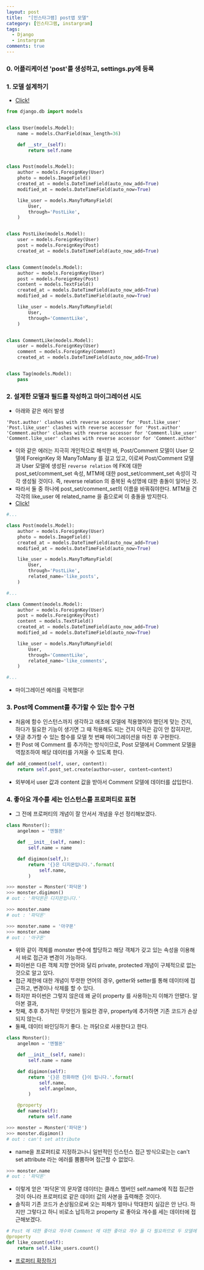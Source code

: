 ```yaml
---
layout: post
title:  "[인스타그램] post앱 모델"
category: [인스타그램, instargram]
tags:
  - Django
  - instargram
comments: true
---
```


### 0. 어플리케이션 'post'를 생성하고, settings.py에 등록

### 1. 모델 설계하기
- [Click!](https://github.com/bbungsang/Instargram-project/blob/master/database-structure.pdf)

```python
from django.db import models


class User(models.Model):
    name = models.CharField(max_length=36)

    def __str__(self):
        return self.name


class Post(models.Model):
    author = models.ForeignKey(User)
    photo = models.ImageField()
    created_at = models.DateTimeField(auto_now_add=True)
    modified_at = models.DateTimeField(auto_now=True)

    like_user = models.ManyToManyField(
        User,
        through='PostLike',
    )


class PostLike(models.Model):
    user = models.ForeignKey(User)
    post = models.ForeignKey(Post)
    created_at = models.DateTimeField(auto_now_add=True)


class Comment(models.Model):
    author = models.ForeignKey(User)
    post = models.ForeignKey(Post)
    content = models.TextField()
    created_at = models.DateTimeField(auto_now_add=True)
    modified_ad = models.DateTimeField(auto_now=True)

    like_user = models.ManyToManyField(
        User,
        through='CommentLike',
    )


class CommentLike(models.Model):
    user = models.ForeignKey(User)
    comment = models.ForeignKey(Comment)
    created_at = models.DateTimeField(auto_now_add=True)


class Tag(models.Model):
    pass
```

### 2. 설계한 모델과 필드를 작성하고 마이그레이션 시도
- 아래와 같은 에러 발생

```text
'Post.author' clashes with reverse accessor for 'Post.like_user'
'Post.like_user' clashes with reverse accessor for 'Post.author'
'Comment.author' clashes with reverse accessor for 'Comment.like_user'
'Comment.like_user' clashes with reverse accessor for 'Comment.author'
```
- 이와 같은 에러는 지극히 개인적으로 해석한 바, Post/Comment 모델이 User 모델에 ForeignKey 와 ManyToMany 를 걸고 있고, 이로써 Post/Comment 모델과 User 모델에 생성된 `reverse relation` 에 FK에 대한 post_set/comment_set 속성, MTM에 대한 post_set/comment_set 속성이 각각 생성될 것이다. 즉, reverse relation 의 중복된 속성명에 대한 충돌이 일어난 것.
- 따라서 둘 중 하나에 post_set/comment_set의 이름을 바꿔줘야한다. MTM을 건 각각의 like_user 에 related_name 을 줌으로써 이 충돌을 방지한다.
- [Click!](https://github.com/bbungsang/Instargram-project/blob/master/clash-error.pdf)

```python
#...

class Post(models.Model):
    author = models.ForeignKey(User)
    photo = models.ImageField()
    created_at = models.DateTimeField(auto_now_add=True)
    modified_at = models.DateTimeField(auto_now=True)

    like_user = models.ManyToManyField(
        User,
        through='PostLike',
        related_name='like_posts',
    )

#...

class Comment(models.Model):
    author = models.ForeignKey(User)
    post = models.ForeignKey(Post)
    content = models.TextField()
    created_at = models.DateTimeField(auto_now_add=True)
    modified_ad = models.DateTimeField(auto_now=True)

    like_user = models.ManyToManyField(
        User,
        through='CommentLike',
        related_name='like_comments',
    )

#...
```
- 마이그레이션 에러를 극복했다!

### 3. Post에 Comment를 추가할 수 있는 함수 구현
- 처음에 함수 인스턴스까지 생각하고 애초에 모델에 적용했어야 했던게 맞는 건지, 하다가 필요한 기능이 생기면 그 때 적용해도 되는 건지 아직은 감이 안 잡히지만,
- 댓글 추가할 수 있는 함수를 모델 첫 번째 마이그레이션을 마친 후 구현한다.
- 한 Post 에 Comment 를 추가하는 방식이므로, Post 모델에서 Comment 모델을 역참조하여 해당 데이터를 가져올 수 있도록 한다.

```python
def add_comment(self, user, content):
    return self.post_set.create(author=user, content=content)
```
- 외부에서 user 값과 content 값을 받아서 Comment 모델에 데이터를 삽입한다.

### 4. 좋아요 개수를 세는 인스턴스를 프로퍼티로 표현
- 그 전에 프로퍼티의 개념이 잘 안서서 개념을 우선 정리해보겠다.

```python
class Monster():
    angelmon = '엔젤몬'

    def __init__(self, name):
        self.name = name

    def digimon(self,):
        return '{}은 디지몬입니다.'.format(
            self.name,
        )

>>> monster = Monster('파닥몬')
>>> monster.digimon()
# out : '파닥몬은 디지몬입니다.'

>>> monster.name
# out : '파닥몬'

>>> monster.name = '아구몬'
>>> monster.name
# out : '아구몬'
```
- 위와 같이 객체를 monster 변수에 할당하고 해당 객체가 갖고 있는 속성을 이용해서 바로 접근과 변경이 가능하다.
- 파이썬은 다른 객체 지향 언어와 달리 private, protected 개념이 구체적으로 없는 것으로 알고 있다.
- 접근 제한에 대한 개념이 뚜렷한 언어의 경우, getter와 setter를 통해 데이터에 접근하고, 변경이나 삭제를 할 수 있다.
- 하지만 파이썬은 그렇지 않은데 왜 굳이 property 를 사용하는지 이해가 안됐다. 알아본 결과,
- 첫째, 추후 추가적인 무엇인가 필요한 경우, property에 추가하면 기존 코드가 손상되지 않는다.
- 둘째, 데이터 바인딩하기 좋다. 는 까닭으로 사용한다고 한다.

```python
class Monster():
    angelmon = '엔젤몬'

    def __init__(self, name):
        self.name = name

    def digimon(self):
        return '{}은 진화하면 {}이 됩니다.'.format(
            self.name,
            self.angelmon,
        )

    @property
    def name(self):
        return self.name

>>> monster = Monster('파닥몬')
>>> monster.digimon()
# out : can't set attribute
```
- name을 프로퍼티로 지정하고나니 일반적인 인스턴스 접근 방식으로는는 can't set attribute 라는 에러를 뿜뿜하며 접근할 수 없었다.

```python
>>> monster.name
# out : '파닥몬'
```
- 이렇게 얻은 '파닥몬'의 문자열 데이터는 클래스 멤버인 self.name에 직접 접근한 것이 아니라 프로퍼티로 같은 데이터 값의 사본을 출력해준 것이다.
- 솔직히 기존 코드가 손상됨으로써 오는 피해가 얼마나 막대한지 실감은 안 난다. 하지만 그렇다고 하니 비로소 납득하고 property 로 좋아요 개수를 세는 데이터에 접근해보겠다.

```python
# Post 에 대한 좋아요 개수와 Comment 에 대한 좋아요 개수 둘 다 필요하므로 두 모델에 추가했다.
@property
def like_count(self):
    return self.like_users.count()
```
- [프로퍼티 확장하기]()
